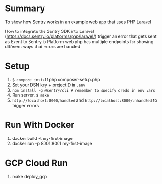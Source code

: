 # Summary

To show how Sentry works in an example web app that uses PHP Laravel

How to integrate the Sentry SDK into Laravel (https://docs.sentry.io/platforms/php/laravel/)
trigger an error that gets sent as Event to Sentry.io Platform
web.php has multiple endpoints for showing different ways that errors are handled


# Setup
1. `$ compose install`php composer-setup.php
2. Set your DSN key + projectID in `.env`
3. `npm install -g @sentry/cli # remember to specify creds in env vars`
4. Run server. `$ make`
5. `http://localhost:8000/handled` and `http://localhost:8000/unhandled` to trigger errors

# Run With Docker
1. docker build -t my-first-image .
2. docker run -p 8001:8001 my-first-image

# GCP Cloud Run
1. make deploy_gcp

